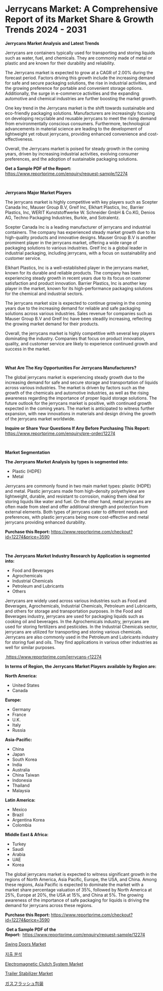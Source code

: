 <p><h1>Jerrycans Market: A Comprehensive Report of its Market Share & Growth Trends 2024 - 2031</h1></p><p><strong>Jerrycans Market Analysis and Latest Trends</strong></p>
<p><p>Jerrycans are containers typically used for transporting and storing liquids such as water, fuel, and chemicals. They are commonly made of metal or plastic and are known for their durability and reliability.</p><p>The Jerrycans market is expected to grow at a CAGR of 2.00% during the forecast period. Factors driving this growth include the increasing demand for safe and secure packaging solutions, the rise in industrial activities, and the growing preference for portable and convenient storage options. Additionally, the surge in e-commerce activities and the expanding automotive and chemical industries are further boosting the market growth.</p><p>One key trend in the Jerrycans market is the shift towards sustainable and eco-friendly packaging solutions. Manufacturers are increasingly focusing on developing recyclable and reusable jerrycans to meet the rising demand from environmentally conscious consumers. Furthermore, technological advancements in material science are leading to the development of lightweight yet robust jerrycans, providing enhanced convenience and cost-effectiveness.</p><p>Overall, the Jerrycans market is poised for steady growth in the coming years, driven by increasing industrial activities, evolving consumer preferences, and the adoption of sustainable packaging solutions.</p></p>
<p><strong>Get a Sample PDF of the Report:&nbsp;</strong> <a href="https://www.reportprime.com/enquiry/request-sample/12274">https://www.reportprime.com/enquiry/request-sample/12274</a></p>
<p>&nbsp;</p>
<p><strong>Jerrycans Major Market Players</strong></p>
<p><p>The jerrycans market is highly competitive with key players such as Scepter Canada Inc, Mauser Group B.V, Greif Inc, Elkhart Plastics, Inc, Barrier Plastics, Inc, WERIT Kunststoffwerke W. Schneider GmbH & Co.KG, Denios AG, Techno Packaging Industries, Burkle, and Sotralentz.</p><p>Scepter Canada Inc is a leading manufacturer of jerrycans and industrial containers. The company has experienced steady market growth due to its high-quality products and innovative designs. Mauser Group B.V is another prominent player in the jerrycans market, offering a wide range of packaging solutions to various industries. Greif Inc is a global leader in industrial packaging, including jerrycans, with a focus on sustainability and customer service.</p><p>Elkhart Plastics, Inc is a well-established player in the jerrycans market, known for its durable and reliable products. The company has been experiencing steady growth in recent years due to its focus on customer satisfaction and product innovation. Barrier Plastics, Inc is another key player in the market, known for its high-performance packaging solutions for the chemical and industrial sectors.</p><p>The jerrycans market size is expected to continue growing in the coming years due to the increasing demand for reliable and safe packaging solutions across various industries. Sales revenue for companies such as Mauser Group B.V and Greif Inc have been steadily increasing, reflecting the growing market demand for their products.</p><p>Overall, the jerrycans market is highly competitive with several key players dominating the industry. Companies that focus on product innovation, quality, and customer service are likely to experience continued growth and success in the market.</p></p>
<p>&nbsp;</p>
<p><strong>What Are The Key Opportunities For Jerrycans Manufacturers?</strong></p>
<p><p>The global jerrycans market is experiencing steady growth due to the increasing demand for safe and secure storage and transportation of liquids across various industries. The market is driven by factors such as the growth of the chemicals and automotive industries, as well as the rising awareness regarding the importance of proper liquid storage solutions. The future outlook for the jerrycans market is positive, with continued growth expected in the coming years. The market is anticipated to witness further expansion, with new innovations in materials and design driving the growth of the jerrycans market worldwide.</p></p>
<p><strong>Inquire or Share Your Questions If Any Before Purchasing This Report:</strong> <a href="https://www.reportprime.com/enquiry/pre-order/12274">https://www.reportprime.com/enquiry/pre-order/12274</a></p>
<p>&nbsp;</p>
<p><strong>Market Segmentation</strong></p>
<p><strong>The Jerrycans Market Analysis by types is segmented into:</strong></p>
<p><ul><li>Plastic (HDPE)</li><li>Metal</li></ul></p>
<p><p>Jerrycans are commonly found in two main market types: plastic (HDPE) and metal. Plastic jerrycans made from high-density polyethylene are lightweight, durable, and resistant to corrosion, making them ideal for storing liquids like water and fuel. On the other hand, metal jerrycans are often made from steel and offer additional strength and protection from external elements. Both types of jerrycans cater to different needs and preferences, with plastic jerrycans being more cost-effective and metal jerrycans providing enhanced durability.</p></p>
<p><strong>Purchase this Report:&nbsp;</strong><a href="https://www.reportprime.com/checkout?id=12274&price=3590">https://www.reportprime.com/checkout?id=12274&price=3590</a></p>
<p>&nbsp;</p>
<p><strong>The Jerrycans Market Industry Research by Application is segmented into:</strong></p>
<p><ul><li>Food and Beverages</li><li>Agrochemicals</li><li>Industrial Chemicals</li><li>Petroleum and Lubricants</li><li>Others</li></ul></p>
<p><p>Jerrycans are widely used across various industries such as Food and Beverages, Agrochemicals, Industrial Chemicals, Petroleum and Lubricants, and others for storage and transportation purposes. In the Food and Beverages industry, jerrycans are used for packaging liquids such as cooking oil and beverages. In the Agrochemicals industry, jerrycans are used for storing fertilizers and pesticides. In the Industrial Chemicals sector, jerrycans are utilized for transporting and storing various chemicals. Jerrycans are also commonly used in the Petroleum and Lubricants industry for storing fuel and oils. They find applications in various other industries as well for similar purposes.</p></p>
<p><a href="https://www.reportprime.com/jerrycans-r12274">&nbsp;https://www.reportprime.com/jerrycans-r12274</a></p>
<p><strong>In terms of Region, the Jerrycans Market Players available by Region are:</strong></p>
<p>
    <p> <strong> North America: </strong>
        <ul>
            <li>United States</li>
            <li>Canada</li>
        </ul>
        </p> 
    <p> <strong> Europe: </strong>
        <ul>
            <li>Germany</li>
            <li>France</li>
            <li>U.K.</li>
            <li>Italy</li>
            <li>Russia</li>
        </ul>
        </p> 
    <p> <strong> Asia-Pacific: </strong>
        <ul>
            <li>China</li>
            <li>Japan</li>
            <li>South Korea</li>
            <li>India</li>
            <li>Australia</li>
            <li>China Taiwan</li>
            <li>Indonesia</li>
            <li>Thailand</li>
            <li>Malaysia</li>
        </ul>
        </p> 
    <p> <strong> Latin America: </strong>
        <ul>
            <li>Mexico</li>
            <li>Brazil</li>
            <li>Argentina Korea</li>
            <li>Colombia</li>
        </ul>
        </p> 
    <p> <strong> Middle East & Africa: </strong>
        <ul>
            <li>Turkey</li>
            <li>Saudi</li>
            <li>Arabia</li>
            <li>UAE</li>
            <li>Korea</li>
        </ul>
    </p>
    </p>
<p><p>The global jerrycans market is expected to witness significant growth in the regions of North America, Asia Pacific, Europe, the USA, and China. Among these regions, Asia Pacific is expected to dominate the market with a market share percentage valuation of 35%, followed by North America at 25%, Europe at 20%, the USA at 15%, and China at 5%. The growing awareness of the importance of safe packaging for liquids is driving the demand for jerrycans across these regions.</p></p>
<p><strong>Purchase this Report: </strong><a href="https://www.reportprime.com/checkout?id=12274&price=3590">https://www.reportprime.com/checkout?id=12274&price=3590</a></p>
<p>&nbsp;<strong>Get a Sample PDF of the Report:&nbsp;&nbsp;</strong><a href="https://www.reportprime.com/enquiry/request-sample/12274">https://www.reportprime.com/enquiry/request-sample/12274</a></p>
<p><strong></strong></p>
<p><p><a href="https://github.com/angelajermaine/Market-Research-Report-List-4/blob/main/swing-doors-market.md">Swing Doors Market</a></p><p><a href="https://medium.com/@juracy1980/2031%EB%85%84%EA%B9%8C%EC%A7%80-%EC%A7%80%EC%B6%9C-%EB%B6%84%EC%84%9D-%EC%8B%9C%EC%9E%A5-%EC%A1%B0%EC%82%AC-%EB%B0%8F-%EC%82%B0%EC%97%85-%EC%A7%84%ED%99%94-%EB%B0%8F-%EC%98%88%EC%B8%A1-9a116fddd95e">지출 분석</a></p><p><a href="https://www.linkedin.com/pulse/evaluating-global-electromagnetic-clutch-system-market-trends-3sdrf?trackingId=z%2BABnNyjZHtvp7o%2BMqYL9g%3D%3D">Electromagnetic Clutch System Market</a></p><p><a href="https://www.linkedin.com/pulse/trailer-stabilizer-market-research-report-includes-analysis-oln5c">Trailer Stabilizer Market</a></p><p><a href="https://medium.com/@nairn_boy/%E3%82%B0%E3%83%AD%E3%83%BC%E3%83%90%E3%83%AB%E3%82%AC%E3%82%B9%E3%83%95%E3%83%A9%E3%83%83%E3%82%B7%E3%83%A5%E5%8C%85%E8%A3%85%E5%B8%82%E5%A0%B4%E3%81%AF-2024%E5%B9%B4%E3%81%8B%E3%82%892031%E5%B9%B4%E3%81%BE%E3%81%A7%E3%81%AE%E6%9C%9F%E9%96%93%E3%81%ABcagr-4-9-%E3%81%A7%E6%88%90%E9%95%B7%E3%81%99%E3%82%8B%E3%81%A8%E4%BA%88%E6%B8%AC%E3%81%95%E3%82%8C%E3%81%A6%E3%81%84%E3%81%BE%E3%81%99-917bb3febc7d">ガスフラッシュ包装</a></p></p>